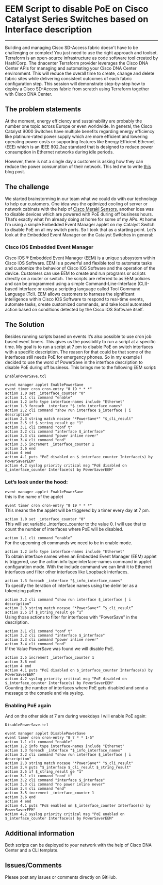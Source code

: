 # EEM Script to disable PoE on Cisco Catalyst Series Switches based on Interface description
---

Building and managing Cisco SD-Access fabric doesn't have to be challenging or complex! You just need to use the right approach and toolset. Terraform is an open-source infrastructure as code software tool created by HashiCorp. The dnacenter Terraform provider leverages the Cisco DNA Center APIs for managing and automating your Cisco DNA Center environment. This will reduce the overall time to create, change and delete fabric sites while delivering consistent outcomes of each fabric configuration step. This session will demonstrate step-by-step how to deploy a Cisco SD-Access fabric from scratch using Terraform together with Cisco DNA Center.

## The problem statements
At the moment, energy efficiency and sustainability are probably the number one topic across Europe or even worldwide. In general, the Cisco Catalyst 9000 Switches have multiple benefits regarding energy efficiency like platinum-rated power supply which are more efficient and lowering operating power costs or supporting features like Energy Efficient Ethernet (EEE) which is an IEEE 802.3az standard that is designed to reduce power consumption in Ethernet networks during idle periods.

However, there is not a single day a customer is asking how they can reduce the power consumption of their network. This led me to write [this](https://gblogs.cisco.com/ch-tech/energy-reduction-on-cisco-catalyst-series-switches/) blog post.

## The challenge
We started brainstorming in our team what we could do with our technology to help our customers. One idea was the optimized cooling of server or network cabinets with the help of [Cisco Meraki Sensors](https://meraki.cisco.com/sensors), another idea was to disable devices which are powered with PoE during off business hours. That’s exactly what I’m already doing at home for some of my APs. At home I’m using a simple Embedded Event Manager applet on my Catalyst Switch to disable PoE on all my switch ports. So I took that as a starting point. Let’s look at the Embedded Event Manager on the Catalyst Switches in general:

### Cisco IOS Embedded Event Manager
Cisco IOS ® Embedded Event Manager (EEM) is a unique subsystem within Cisco IOS Software. EEM is a powerful and flexible tool to automate tasks and customize the behavior of Cisco IOS Software and the operation of the device. Customers can use EEM to create and run programs or scripts directly on a router or switch. The scripts are referred to as EEM policies and can be programmed using a simple Command-Line-Interface (CLI)-based interface or using a scripting language called Tool Command Language (Tcl). EEM allows customers to harness the significant intelligence within Cisco IOS Software to respond to real-time events, automate tasks, create customized commands, and take local automated action based on conditions detected by the Cisco IOS Software itself.

## The Solution
Besides running scripts based on events it’s also possible to use cron job based event timers. This gives us the possibility to run a script at a specific time. My goal is to run a script at 7 pm to disable PoE on switch interfaces with a specific description. The reason for that could be that some of the interfaces still needs PoE for emergency phones. So in my example I decided to use the word of PowerSave in the interface description to disable PoE during off business. This brings me to the following EEM script:

`EnablePowerSave.tcl`
```
event manager applet EnablePowerSave
event timer cron cron-entry "0 19 * * *"
action 1.0 set _interface_counter "0"
action 1.1 cli command "enable"
action 1.2 info type interface-names include "Ethernet"
action 1.3 foreach _interface "$_info_interface_names"
action 2.2 cli command "show run interface $_interface | i description"
action 2.3 string match nocase "*PowerSave*" "$_cli_result"
action 2.5 if $_string_result ge "1"
action 3.1 cli command "conf t"
action 3.2 cli command "interface $_interface"
action 3.3 cli command "power inline never"
action 3.4 cli command "end"
action 3.5 increment _interface_counter 1
action 3.6 end
action 4 end
action 4.1 puts "PoE disabled on $_interface_counter Interface(s) by PowerSaverEEM"
action 4.2 syslog priority critical msg "PoE disabled on $_interface_counter Interface(s) by PowerSaverEEM"
```

### Let’s look under the hood:

`event manager applet EnablePowerSave`  
this is the name of the applet

`event timer cron cron-entry "0 19 * * *"`  
This means the the applet will be triggered by a timer every day at 7 pm.

`action 1.0 set _interface_counter "0"`  
This will set variable _interface_counter to the value 0. I will use that to count the number of interfaces where PoE will be disabled.

`action 1.1 cli command “enable”`  
For the upcoming cli commands we need to be in enable mode.

`action 1.2 info type interface-names include "Ethernet"`  
To obtain interface names when an Embedded Event Manager (EEM) applet is triggered, use the action info type interface-names command in applet configuration mode. With the include command we can limit it to Ethernet interfaces and filter other interfaces like Loopback interfaces.

`action 1.3 foreach _interface "$_info_interface_names"`  
To specify the iteration of interface names using the delimiter as a tokenizing pattern.

`action 2.2 cli command “show run interface $_interface | i description”`  
`action 2.3 string match nocase “*PowerSave*” “$_cli_result”`  
`action 2.5 if $_string_result ge “1”`  
Using those actions to filter for interfaces with “PowerSave” in the description.

`action 3.1 cli command "conf t"`  
`action 3.2 cli command "interface $_interface"`  
`action 3.3 cli command "power inline never"`  
`action 3.4 cli command "end"`  
If the Value PowerSave was found we will disable PoE.

`action 3.5 increment _interface_counter 1`  
`action 3.6 end`  
`action 4 end`  
`action 4.1 puts "PoE disabled on $_interface_counter Interface(s) by PowerSaverEEM"`  
`action 4.2 syslog priority critical msg "PoE disabled on $_interface_counter Interface(s) by PowerSaverEEM"`  
Counting the number of interfaces where PoE gets disabled and send a message to the console and via syslog.

### Enabling PoE again
And on the other side at 7 am during weekdays I will enable PoE again:

`DisablePowerSave.tcl`
```
event manager applet DisablePowerSave
event timer cron cron-entry "0 7 * * 1-5"
action 1.1 cli command "enable"
action 1.2 info type interface-names include "Ethernet"
action 1.3 foreach _interface "$_info_interface_names"
action 2.2 cli command "show run interface $_interface | i description"
action 2.3 string match nocase "*PowerSave*" "$_cli_result"
action 2.4 puts "$_interface $_cli_result $_string_result"
action 2.5 if $_string_result ge "1"
action 3.1 cli command "conf t"
action 3.2 cli command "interface $_interface"
action 3.3 cli command "no power inline never"
action 3.4 cli command "end"
action 3.5 increment _interface_counter 1
action 3.6 end
action 4 end
action 4.1 puts "PoE enabled on $_interface_counter Interface(s) by PowerSaverEEM"
action 4.2 syslog priority critical msg "PoE enabled on $_interface_counter Interface(s) by PowerSaverEEM"
```

## Additional information
Both scripts can be deployed to your network with the help of Cisco DNA Center and a CLI template.


## Issues/Comments
Please post any issues or comments directly on GitHub.
